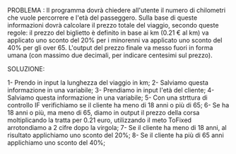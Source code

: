 PROBLEMA : Il programma dovrà chiedere all'utente il numero di chilometri che vuole percorrere e l'età del passeggero.
Sulla base di queste informazioni dovrà calcolare il prezzo totale del viaggio, secondo queste regole:
il prezzo del biglietto è definito in base ai km (0.21 € al km)
va applicato uno sconto del 20% per i minorenni
va applicato uno sconto del 40% per gli over 65.
L'output del prezzo finale va messo fuori in forma umana (con massimo due decimali, per indicare centesimi sul prezzo). 

SOLUZIONE:

1- Prendo in input la lunghezza del viaggio in km;
2- Salviamo questa informazione in una variabile;
3- Prendiamo in input l'età del cliente;
4- Salviamo questa informazione in una variabile;
5- Con una strttura di controllo IF verifichiamo se il cliente ha meno di 18 anni o più di 65;
6- Se ha 18 anni o più, ma meno di 65, diamo in output il prezzo della corsa moltiplicando la tratta per 0.21 euro, utilizzando il meto ToFixed arrotondiamo a 2 cifre dopo la virgola;
7- Se il cliente ha meno di 18 anni, al risultato applichiamo uno sconto del 20%;
8- Se il cliente ha più di 65 anni applichiamo uno sconto del 40%;